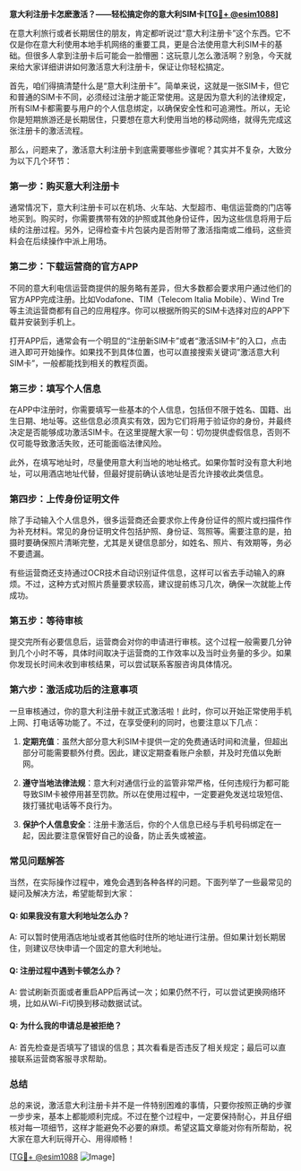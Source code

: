 **意大利注册卡怎麽激活？——轻松搞定你的意大利SIM卡[[TG💪+ @esim1088](https://t.me/s/esim1088)]**

在意大利旅行或者长期居住的朋友，肯定都听说过“意大利注册卡”这个东西。它不仅是你在意大利使用本地手机网络的重要工具，更是合法使用意大利SIM卡的基础。但很多人拿到注册卡后可能会一脸懵圈：这玩意儿怎么激活啊？别急，今天就来给大家详细讲讲如何激活意大利注册卡，保证让你轻松搞定。

首先，咱们得搞清楚什么是“意大利注册卡”。简单来说，这就是一张SIM卡，但它和普通的SIM卡不同，必须经过注册才能正常使用。这是因为意大利的法律规定，所有SIM卡都需要与用户的个人信息绑定，以确保安全性和可追溯性。所以，无论你是短期旅游还是长期居住，只要想在意大利使用当地的移动网络，就得先完成这张注册卡的激活流程。

那么，问题来了，激活意大利注册卡到底需要哪些步骤呢？其实并不复杂，大致分为以下几个环节：

### **第一步：购买意大利注册卡**
通常情况下，意大利注册卡可以在机场、火车站、大型超市、电信运营商的门店等地买到。购买时，你需要携带有效的护照或其他身份证件，因为这些信息将用于后续的注册过程。另外，记得检查卡片包装内是否附带了激活指南或二维码，这些资料会在后续操作中派上用场。

### **第二步：下载运营商的官方APP**
不同的意大利电信运营商提供的服务略有差异，但大多数都会要求用户通过他们的官方APP完成注册。比如Vodafone、TIM（Telecom Italia Mobile）、Wind Tre等主流运营商都有自己的应用程序。你可以根据所购买的SIM卡选择对应的APP下载并安装到手机上。

打开APP后，通常会有一个明显的“注册新SIM卡”或者“激活SIM卡”的入口，点击进入即可开始操作。如果找不到具体位置，也可以直接搜索关键词“激活意大利SIM卡”，一般都能找到相关的教程页面。

### **第三步：填写个人信息**
在APP中注册时，你需要填写一些基本的个人信息，包括但不限于姓名、国籍、出生日期、地址等。这些信息必须真实有效，因为它们将用于验证你的身份，并最终决定是否能够成功激活SIM卡。在这里提醒大家一句：切勿提供虚假信息，否则不仅可能导致激活失败，还可能面临法律风险。

此外，在填写地址时，尽量使用意大利当地的地址格式。如果你暂时没有意大利地址，可以用酒店地址代替，但最好提前确认该地址是否允许接收此类信息。

### **第四步：上传身份证明文件**
除了手动输入个人信息外，很多运营商还会要求你上传身份证件的照片或扫描件作为补充材料。常见的身份证明文件包括护照、身份证、驾照等。需要注意的是，拍摄时要确保照片清晰完整，尤其是关键信息部分，如姓名、照片、有效期等，务必不要遗漏。

有些运营商还支持通过OCR技术自动识别证件信息，这样可以省去手动输入的麻烦。不过，这种方式对照片质量要求较高，建议提前练习几次，确保一次就能上传成功。

### **第五步：等待审核**
提交完所有必要信息后，运营商会对你的申请进行审核。这个过程一般需要几分钟到几个小时不等，具体时间取决于运营商的工作效率以及当时业务量的多少。如果你发现长时间未收到审核结果，可以尝试联系客服咨询具体情况。

### **第六步：激活成功后的注意事项**
一旦审核通过，你的意大利注册卡就正式激活啦！此时，你可以开始正常使用手机上网、打电话等功能了。不过，在享受便利的同时，也要注意以下几点：

1. **定期充值**：虽然大部分意大利SIM卡提供一定的免费通话时间和流量，但超出部分可能需要额外付费。因此，建议定期查看账户余额，并及时充值以免断网。
   
2. **遵守当地法律法规**：意大利对通信行业的监管非常严格，任何违规行为都可能导致SIM卡被停用甚至罚款。所以在使用过程中，一定要避免发送垃圾短信、拨打骚扰电话等不良行为。

3. **保护个人信息安全**：注册卡激活后，你的个人信息已经与手机号码绑定在一起，因此要注意保管好自己的设备，防止丢失或被盗。

### **常见问题解答**
当然，在实际操作过程中，难免会遇到各种各样的问题。下面列举了一些最常见的疑问及解决方法，希望能帮到大家：

#### Q: 如果我没有意大利地址怎么办？
A: 可以暂时使用酒店地址或者其他临时住所的地址进行注册。但如果计划长期居住，则建议尽快申请一个固定的意大利地址。

#### Q: 注册过程中遇到卡顿怎么办？
A: 尝试刷新页面或者重启APP后再试一次；如果仍然不行，可以尝试更换网络环境，比如从Wi-Fi切换到移动数据试试。

#### Q: 为什么我的申请总是被拒绝？
A: 首先检查是否填写了错误的信息；其次看看是否违反了相关规定；最后可以直接联系运营商客服寻求帮助。

### **总结**
总的来说，激活意大利注册卡并不是一件特别困难的事情，只要你按照正确的步骤一步步来，基本上都能顺利完成。不过在整个过程中，一定要保持耐心，并且仔细核对每一项细节，这样才能避免不必要的麻烦。希望这篇文章能对你有所帮助，祝大家在意大利玩得开心、用得顺畅！

[[TG💪+ @esim1088](https://t.me/s/esim1088) ![Image](https://i.postimg.cc/4NQfJmqS/Snipaste-2025-05-13-00-14-12.png)]